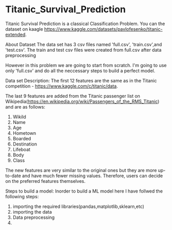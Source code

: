 # Titanic_Survival_Prediction
Titanic Survival Prediction is a classical Classification Problem. You can the dataset on kaagle https://www.kaggle.com/datasets/pavlofesenko/titanic-extended.

About Dataset
The data set has 3 csv files named 'full.csv', 'train.csv',and 'test.csv'. The train and test csv files were created from full.csv after data preprocessing

However in this problem we are going to start from scratch. I'm going to use only 'full.csv' and do all the neccessary steps to build a perfect model.

Data set Description:
The first 12 features are the same as in the Titanic competition - https://www.kaggle.com/c/titanic/data.

The last 9 features are added from the Titanic passenger list on Wikipedia(https://en.wikipedia.org/wiki/Passengers_of_the_RMS_Titanic) and are as follows:

1. WikiId
2. Name
3. Age
4. Hometown
5. Boarded
6. Destination
7. Lifeboat
8. Body
9. Class

The new features are very similar to the original ones but they are more up-to-date and have much fewer missing values. Therefore, users can decide on the preferred features themselves.

Steps to build a model:
Inorder to build a ML model here I have follwed the following steps:
1. importing the required libraries(pandas,matplotlib,sklearn,etc)
2. importing the data
3. Data preprocessing
4. 
